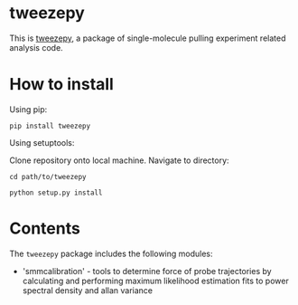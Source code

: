 # tweezepy
This is [tweezepy](https://github.com/ianlmorgan/tweezepy), a package of single-molecule pulling experiment related analysis code.

# How to install
Using pip:

    pip install tweezepy
Using setuptools:

Clone repository onto local machine. 
Navigate to directory: 
    
    cd path/to/tweezepy

    python setup.py install
    
# Contents
The `tweezepy` package includes the following modules:
* 'smmcalibration' - tools to determine force of probe trajectories by calculating and performing maximum likelihood estimation fits to power spectral density and allan variance

